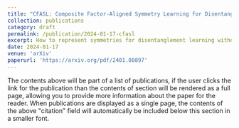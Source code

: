 ```yaml
---
title: "CFASL: Composite Factor-Aligned Symmetry Learning for Disentanglement in Variational AutoEncoder"
collection: publications
category: draft
permalink: /publication/2024-01-17-cfasl
excerpt: How to represent symmetries for disentanglement learning without ground truth? 
date: 2024-01-17
venue: 'arXiv'
paperurl: 'https://arxiv.org/pdf/2401.08897'
---
```


The contents above will be part of a list of publications, if the user clicks the link for the publication than the contents of section will be rendered as a full page, allowing you to provide more information about the paper for the reader. When publications are displayed as a single page, the contents of the above "citation" field will automatically be included below this section in a smaller font.
